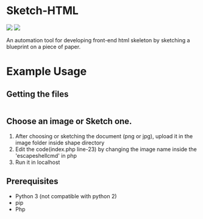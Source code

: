 # Sketch-HTML
 ![](https://img.shields.io/badge/python-3-brightgreen.svg) ![](https://img.shields.io/badge/php-7-orange.svg)


An automation tool for developing front-end html skeleton by sketching a blueprint on a piece of paper.

# Example Usage

## Getting the files
```

```

## Choose an image or Sketch one.
1. After choosing or sketching the document (png or jpg), upload it in the image folder inside shape directory
2. Edit the code(index.php line-23) by changing the image name inside the 'escapeshellcmd' in php
3. Run it in localhost

## Prerequisites
- Python 3 (not compatible with python 2)
- pip
- Php
